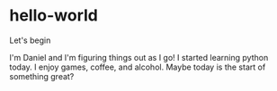 # hello-world
Let's begin

I'm Daniel and I'm figuring things out as I go! I started learning python today. I enjoy games, coffee, and alcohol. Maybe today is the start of something great?
